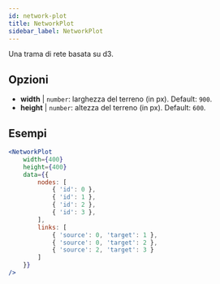 ```yaml
---
id: network-plot
title: NetworkPlot
sidebar_label: NetworkPlot
---
```


Una trama di rete basata su d3.

## Opzioni

* __width__ | `number`: larghezza del terreno (in px). Default: `900`.
* __height__ | `number`: altezza del terreno (in px). Default: `600`.


## Esempi

```jsx live
<NetworkPlot
    width={400}
    height={400}
    data={{
        nodes: [
            { 'id': 0 },
            { 'id': 1 },
            { 'id': 2 },
            { 'id': 3 },
        ],
        links: [
            { 'source': 0, 'target': 1 },
            { 'source': 0, 'target': 2 },
            { 'source': 2, 'target': 3 }
        ]
    }}
/>
``` 

